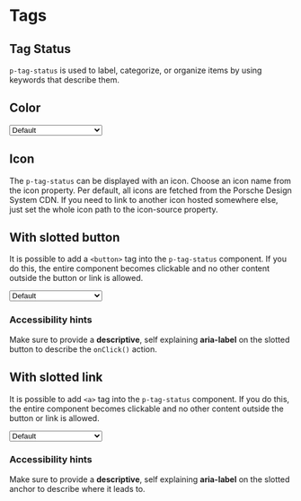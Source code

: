 # Tags

<TableOfContents></TableOfContents>

## Tag Status

`p-tag-status` is used to label, categorize, or organize items by using keywords that describe them.

## Color

<Playground :markup="colorMarkup" :config="{ ...config, colorScheme: backgroundColor }">
  <select v-model="backgroundColor" aria-label="Select background color">
    <option disabled>Select background color</option>
    <option value="default">Default</option>
    <option value="surface">Surface</option>
  </select>
</Playground>

## Icon

The `p-tag-status` can be displayed with an icon. Choose an icon name from the icon property. Per default, all icons are fetched from the Porsche Design System CDN. If you need to link to another icon hosted somewhere else, just set the whole icon path to the icon-source property.

<Playground :markup="icon" :config="config"></Playground>

## With slotted button

It is possible to add a `<button>` tag into the `p-tag-status` component. If you do this, the entire component becomes
clickable and no other content outside the button or link is allowed.

<Playground :markup="buttonMarkup" :config="{ ...config, colorScheme: backgroundColor }">
  <select v-model="backgroundColor" aria-label="Select background color">
    <option disabled>Select background color</option>
    <option value="default">Default</option>
    <option value="surface">Surface</option>
  </select>
</Playground>

### <A11yIcon></A11yIcon> Accessibility hints

Make sure to provide a **descriptive**, self explaining **aria-label** on the slotted button to describe the `onClick()` action.

<Playground :markup="buttonAccessibility"></Playground>

## With slotted link

It is possible to add `<a>` tag into the `p-tag-status` component. If you do this, the entire component becomes
clickable and no other content outside the button or link is allowed.

<Playground :markup="linkMarkup" :config="{ ...config, colorScheme: backgroundColor }">
  <select v-model="backgroundColor" aria-label="Select background color">
    <option disabled>Select background color</option>
    <option value="default">Default</option>
    <option value="surface">Surface</option>
  </select>
</Playground>

### <A11yIcon></A11yIcon> Accessibility hints

Make sure to provide a **descriptive**, self explaining **aria-label** on the slotted anchor to describe where it leads to.

<Playground :markup="linkAccessibility"></Playground>

<script lang="ts">
import Vue from 'vue';
import Component from 'vue-class-component'; 
import { TAG_STATUS_COLORS } from './tag-status-utils'; 

@Component
export default class Code extends Vue {
  config = { themeable: true, spacing: 'inline' };
  backgroundColor = 'default';

  get colorMarkup(){
    return TAG_STATUS_COLORS.map((color) => `<p-tag-status color="${color}">Color ${color}</p-tag-status>`).join('\n');
  };

  icon = `<p-tag-status icon="car">Some label</p-tag-status> 
<p-tag-status icon-source="${require('../../../../assets/icon-custom-kaixin.svg')}">Some label</p-tag-status>`;

  get buttonMarkup(){
    return TAG_STATUS_COLORS.map((color, idx) => `<p-tag-status${idx === 0 ? ' icon="car"' : ''} color="${color}">
  <button type="button">Color ${color}</button>
</p-tag-status>`).join('\n');
  };

  get linkMarkup(){
    return TAG_STATUS_COLORS.map((color, idx) => `<p-tag-status${idx === 0 ? ' icon="car"' : ''} color="${color}">
  <a href="https://www.porsche.com">Color ${color}</a>
</p-tag-status>`).join('\n');
  };

  buttonAccessibility = `<p-tag-status icon="car">
  <button aria-label="More information about used cars">Used cars</button>
</p-tag-status>`;

  linkAccessibility = `<p-tag-status icon="car">
  <a href="https://www.porsche.com" aria-label="More information about used cars" target="_blank">Used cars</a>
</p-tag-status>`;
}
</script>
